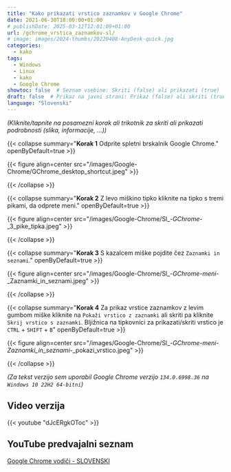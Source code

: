 ```yaml
---
title: "Kako prikazati vrstico zaznamkov v Google Chrome"
date: 2021-06-30T18:00:00+01:00
# publishDate: 2025-03-12T12:01:09+01:00
url: /gchrome_vrstica_zaznamkov-sl/
# image: images/2024-thumbs/20220408-AnyDesk-quick.jpg
categories: 
  - kako
tags: 
  - Windows
  - Linux
  - kako
  - Google Chrome
showtoc: false  # Seznam vsebine: Skriti (false) ali prikazati (true)
draft: false  # Prikaz na javni strani: Prikaz (false) ali skriti (true)
language: "Slovenski"
---
```


*(Kliknite/tapnite na posamezni korak ali trikotnik za skriti ali prikazati podrobnosti (slika, informacije, ...))*

{{< collapse summary="**Korak 1** Odprite spletni brskalnik Google Chrome." openByDefault=true >}}

 {{< figure align=center src="/images/Google-Chrome/GChrome_desktop_shortcut.jpeg" >}}

{{< /collapse >}}

{{< collapse summary="**Korak 2** Z levo miškino tipko kliknite na tipko s tremi pikami, da odprete meni." openByDefault=true >}}

 {{< figure align=center src="/images/Google-Chrome/Sl_-_GChrome_-_3_pike_tipka.jpeg" >}}

{{< /collapse >}}

{{< collapse summary="**Korak 3** S kazalcem miške pojdite čez `Zaznamki in seznami`." openByDefault=true >}}

 {{< figure align=center src="/images/Google-Chrome/Sl_-_GChrome_-_meni_-_Zaznamki_in_seznami.jpeg" >}}

{{< /collapse >}}

{{< collapse summary="**Korak 4** Za prikaz vrstice zaznamkov z levim gumbom miške kliknite na `Pokaži vrstico z zaznamki` ali skriti pa kliknite `Skrij vrstico s zaznamki`. Bljižnica na tipkovnici za prikazati/skriti vrstico je `CTRL` + `SHIFT` + `B`" openByDefault=true >}}

 {{< figure align=center src="/images/Google-Chrome/Sl_-_GChrome_-_meni_-_Zaznamki_in_seznami_-_pokazi_vrstico.jpeg" >}}


{{< /collapse >}}

*(Za tekst verzijo sem uporabil Google Chrome verzijo `134.0.6998.36` na `Windows 10 22H2 64-bitni`)*

## Video verzija

{{< youtube "dJcERgkOToc" >}}

## YouTube predvajalni seznam

[Google Chrome vodiči - SLOVENSKI](https://www.youtube.com/playlist?list=PLbvZxzmdNckz9HYQyjkBTiQu0GxfCDjwf "Kliknite/tapnite da odprete YouTube predcajalni seznam!")

